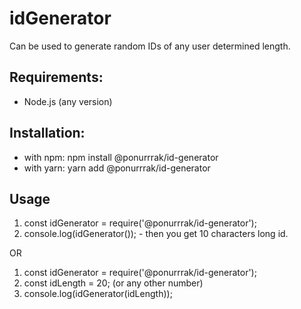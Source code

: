 # idGenerator

Can be used to generate random IDs of any user determined length.

## Requirements:

- Node.js (any version)

## Installation:

- with npm: npm install @ponurrrak/id-generator
- with yarn: yarn add @ponurrrak/id-generator

## Usage

1. const idGenerator = require('@ponurrrak/id-generator');
2. console.log(idGenerator()); - then you get 10 characters long id.

OR

1. const idGenerator = require('@ponurrrak/id-generator');
2. const idLength = 20; (or any other number)
3. console.log(idGenerator(idLength));
